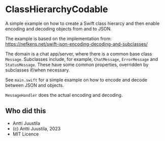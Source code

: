 #  ClassHierarchyCodable

A simple example on how to create a Swift class hierarcy and then enable encoding and decoding objects from and to JSON.

The example is based on the implementation from: https://nefkens.net/swift-json-encoding-decoding-and-subclasses/

The domain is a chat app/server, where there is a common base class `Message`. Subclasses include, for example, `ChatMessage`, `ErrorMessage` and `StatusMessage`. These have some common properties, overridden by subclasses if/when necessary.

See `main.swift` for a simple example on how to encode and decode between JSON and objects.

`MessageHandler` does the actual encoding and decoding.

## Who did this

* Antti Juustila
* (c) Antti Juustila, 2023
* MIT Licence

